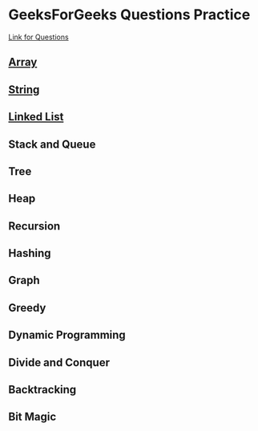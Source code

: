 # GeeksForGeeks Questions Practice
[Link for Questions](https://www.geeksforgeeks.org/must-do-coding-questions-for-companies-like-amazon-microsoft-adobe/)

## [Array](https://github.com/sani29/GeeksForGeeksPractice/blob/master/Array/README_Array.md)

## [String](https://github.com/sani29/GeeksForGeeksPractice/tree/master/String)

## [Linked List](https://github.com/sani29/GeeksForGeeksPractice/tree/master/LinkedList)

## Stack and Queue

## Tree

## Heap

## Recursion

## Hashing

## Graph

## Greedy

## Dynamic Programming

## Divide and Conquer

## Backtracking

## Bit Magic
